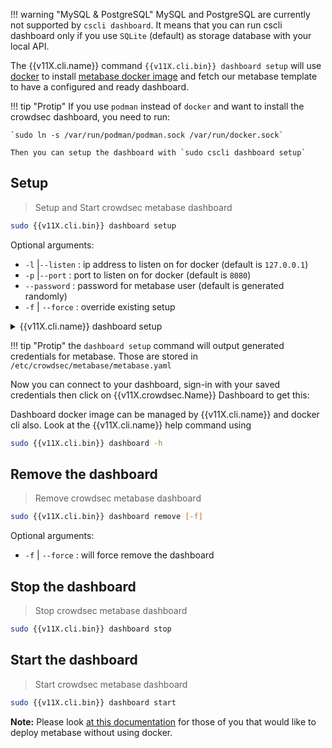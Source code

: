 <!--TBD: to fix when we dealt with the new cscli dashboard command -->
!!! warning "MySQL & PostgreSQL"
    MySQL and PostgreSQL are currently not supported by `cscli dashboard`. It means that you can run cscli dashboard only if you use `SQLite` (default) as storage database with your local API.



The {{v11X.cli.name}} command `{{v11X.cli.bin}} dashboard setup` will use [docker](https://docs.docker.com/get-docker/) to install [metabase docker image](https://hub.docker.com/r/metabase/metabase/) and fetch our metabase template to have a configured and ready dashboard. 

!!! tip "Protip"
    If you use `podman` instead of `docker` and want to install the crowdsec dashboard, you need to run:

    `sudo ln -s /var/run/podman/podman.sock /var/run/docker.sock` 

    Then you can setup the dashboard with `sudo cscli dashboard setup`

## Setup
> Setup and Start crowdsec metabase dashboard

```bash
sudo {{v11X.cli.bin}} dashboard setup
```

Optional arguments:

 - `-l` |`--listen` : ip address to listen on for docker (default is `127.0.0.1`)
 - `-p` |`--port` : port to listen on for docker (default is `8080`)
 - `--password` : password for metabase user (default is generated randomly)
 - `-f` | `--force` : override existing setup



<details>
  <summary>{{v11X.cli.name}} dashboard setup</summary>

```bash
INFO[0000] Pulling docker image metabase/metabase       
...........
INFO[0002] creating container '/crowdsec-metabase'      
INFO[0002] Waiting for metabase API to be up (can take up to a minute) 
..............
INFO[0051] Metabase is ready                            

	URL       : 'http://127.0.0.1:3000'
	username  : 'crowdsec@crowdsec.net'
	password  : '<RANDOM_PASSWORD>'

```
</details>

!!! tip "Protip"
    the `dashboard setup` command will output generated credentials for metabase.
    Those are stored in `/etc/crowdsec/metabase/metabase.yaml`

Now you can connect to your dashboard, sign-in with your saved credentials then click on {{v11X.crowdsec.Name}} Dashboard to get this:


Dashboard docker image can be managed by {{v11X.cli.name}} and docker cli also. Look at the {{v11X.cli.name}} help command using

```bash
sudo {{v11X.cli.bin}} dashboard -h
```

## Remove the dashboard
> Remove crowdsec metabase dashboard

```bash
sudo {{v11X.cli.bin}} dashboard remove [-f]
```
Optional arguments:

- `-f` | `--force` : will force remove the dashboard

## Stop the dashboard
> Stop crowdsec metabase dashboard

```bash
sudo {{v11X.cli.bin}} dashboard stop
```

## Start the dashboard
> Start crowdsec metabase dashboard

```bash
sudo {{v11X.cli.bin}} dashboard start
```

**Note:** Please look [at this documentation](https://doc.crowdsec.net/faq/#how-to-have-a-dashboard-without-docker) for those of you that would like to deploy metabase without using docker.


